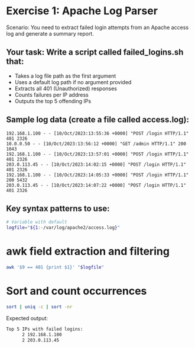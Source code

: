 # Exercise 1: Apache Log Parser

Scenario: You need to extract failed login attempts from an Apache access log and generate a summary report.

## Your task: Write a script called failed_logins.sh that:

- Takes a log file path as the first argument
- Uses a default log path if no argument provided
- Extracts all 401 (Unauthorized) responses
- Counts failures per IP address
- Outputs the top 5 offending IPs

## Sample log data (create a file called access.log):

```log
192.168.1.100 - - [10/Oct/2023:13:55:36 +0000] "POST /login HTTP/1.1" 401 2326
10.0.0.50 - - [10/Oct/2023:13:56:12 +0000] "GET /admin HTTP/1.1" 200 1043
192.168.1.100 - - [10/Oct/2023:13:57:01 +0000] "POST /login HTTP/1.1" 401 2326
203.0.113.45 - - [10/Oct/2023:14:02:15 +0000] "POST /login HTTP/1.1" 401 2326
192.168.1.100 - - [10/Oct/2023:14:05:33 +0000] "POST /login HTTP/1.1" 200 5432
203.0.113.45 - - [10/Oct/2023:14:07:22 +0000] "POST /login HTTP/1.1" 401 2326
```

## Key syntax patterns to use:
```bash
# Variable with default
logfile="${1:-/var/log/apache2/access.log}"
```

# awk field extraction and filtering

```bash
awk '$9 == 401 {print $1}' "$logfile"
```

# Sort and count occurrences

```bash
sort | uniq -c | sort -nr
```

Expected output:

```bash
Top 5 IPs with failed logins:
      2 192.168.1.100
      2 203.0.113.45
```